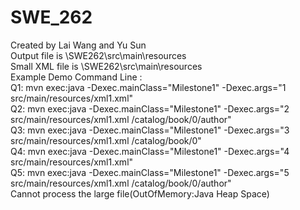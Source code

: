 # SWE_262
Created by Lai Wang and Yu Sun </br>
Output file is \SWE262\src\main\resources</br>
Small XML file is \SWE262\src\main\resources</br>
Example Demo Command Line :</br>
        Q1: mvn exec:java -Dexec.mainClass="Milestone1" -Dexec.args="1 src/main/resources/xml1.xml"</br>
        Q2: mvn exec:java -Dexec.mainClass="Milestone1" -Dexec.args="2 src/main/resources/xml1.xml /catalog/book/0/author"</br>
        Q3: mvn exec:java -Dexec.mainClass="Milestone1" -Dexec.args="3 src/main/resources/xml1.xml /catalog/book/0"</br>
        Q4: mvn exec:java -Dexec.mainClass="Milestone1" -Dexec.args="4 src/main/resources/xml1.xml"</br>
        Q5: mvn exec:java -Dexec.mainClass="Milestone1" -Dexec.args="5 src/main/resources/xml1.xml /catalog/book/0/author"</br>
Cannot process the large file(OutOfMemory:Java Heap Space)
